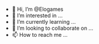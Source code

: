 - 👋 Hi, I’m @Elogames
- 👀 I’m interested in ...
- 🌱 I’m currently learning ...
- 💞️ I’m looking to collaborate on ...
- 📫 How to reach me ...

<!---
Elogames/Elogames is a ✨ special ✨ repository because its `README.md` (this file) appears on your GitHub profile.
You can click the Preview link to take a look at your changes.
--->
